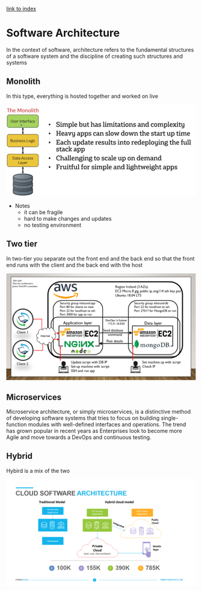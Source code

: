 [link to index](/readme.md)  
# Software Architecture
In the context of software, architecture refers to the fundamental structures of a software system and the discipline of creating such structures and systems

## Monolith
In this type, everything is hosted together and worked on live

![Monolith image](/Documentation/resources/software_architecture/monolith.png)
- Notes
    - it can be fragile
    - hard to make changes and updates
    - no testing environment

## Two tier
In two-tier you separate out the front end and the back end so that the front end runs with the client and the back end with the host

![two tier app set up](/Documentation/resources/software_architecture/two_tier.png)


## Microservices
Microservice architecture, or simply microservices, is a distinctive method of developing software systems that tries to focus on building single-function modules with well-defined interfaces and operations. The trend has grown popular in recent years as Enterprises look to become more Agile and move towards a DevOps and continuous testing.

## Hybrid 
Hybird is a mix of the two

![Cloud](/Documentation/resources/software_architecture/cloud.png)

